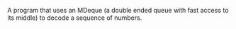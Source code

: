 A program that uses an MDeque (a double ended queue with fast access to its middle) to decode a sequence of numbers.
